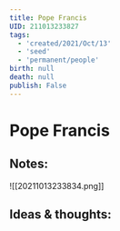 ```yaml
---
title: Pope Francis
UID: 211013233827
tags:
  - 'created/2021/Oct/13'
  - 'seed'
  - 'permanent/people'
birth: null
death: null
publish: False
---
```

# Pope Francis

## Notes:
![[20211013233834.png]]

## Ideas & thoughts:
